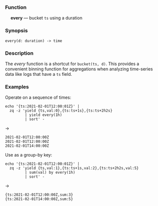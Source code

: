 ### Function

&emsp; **every** &mdash; bucket `ts` using a duration

### Synopsis

```
every(d: duration) -> time
```

### Description

The _every_ function is a shortcut for `bucket(ts, d)`.
This provides a convenient binning function for aggregations
when analyzing time-series data like logs that have a `ts` field.

### Examples

Operate on a sequence of times:
```mdtest-command
echo '{ts:2021-02-01T12:00:01Z}' |
  zq -z 'yield {ts,val:0},{ts:ts+1s},{ts:ts+2h2s}
         | yield every(1h)
         | sort' -
```
->
```mdtest-output
2021-02-01T12:00:00Z
2021-02-01T12:00:00Z
2021-02-01T14:00:00Z
```
Use as a group-by key:
```mdtest-command
echo '{ts:2021-02-01T12:00:01Z}' |
  zq -z 'yield {ts,val:1},{ts:ts+1s,val:2},{ts:ts+2h2s,val:5}
         | sum(val) by every(1h)
         | sort' -
```
->
```mdtest-output
{ts:2021-02-01T12:00:00Z,sum:3}
{ts:2021-02-01T14:00:00Z,sum:5}
```
